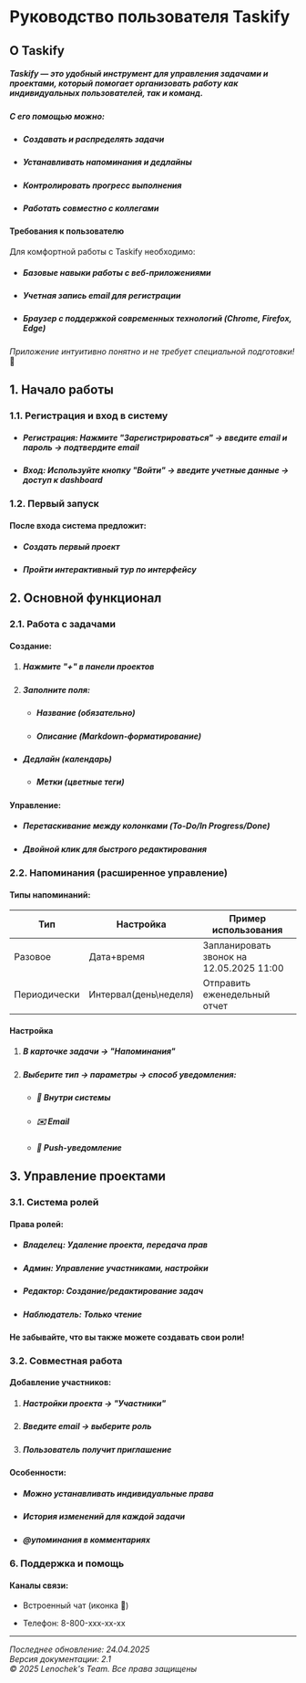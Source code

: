 # **Руководство пользователя Taskify**

## **О Taskify**

##### Taskify — это удобный инструмент для управления задачами и проектами, который помогает организовать работу как индивидуальных пользователей, так и команд.

##### С его помощью можно:

* ##### Создавать и распределять задачи

* ##### Устанавливать напоминания и дедлайны

* ##### Контролировать прогресс выполнения

* ##### Работать совместно с коллегами

#### **Требования к пользователю**

Для комфортной работы с Taskify необходимо:

* ##### Базовые навыки работы с веб-приложениями

* ##### Учетная запись email для регистрации

* ##### Браузер с поддержкой современных технологий (Chrome, Firefox, Edge)

*Приложение интуитивно понятно и не требует специальной подготовки!* 🚀
## **1. Начало работы**

### **1.1. Регистрация и вход в систему**

* ##### **Регистрация**: Нажмите "Зарегистрироваться" → введите email и пароль → подтвердите email

* ##### **Вход**: Используйте кнопку "Войти" → введите учетные данные → доступ к dashboard

### **1.2. Первый запуск**

#### После входа система предложит:

* ##### Создать первый проект

* ##### Пройти интерактивный тур по интерфейсу


## **2. Основной функционал**

### **2.1. Работа с задачами**

#### **Создание**:

1. ##### Нажмите "\+" в панели проектов

2. ##### Заполните поля:

   * ##### Название (обязательно)

   * ##### Описание (Markdown-форматирование)
 * ##### Дедлайн (календарь)

   * ##### Метки (цветные теги)

#### **Управление**:

* ##### Перетаскивание между колонками (To-Do/In Progress/Done)

* ##### Двойной клик для быстрого редактирования

### **2.2. Напоминания (расширенное управление)**

#### **Типы напоминаний**:


| Тип             | Настройка     | Пример использования                      |
|--------------------|----------|------------------------------------|
| Разовое       | Дата+время | Запланировать звонок на 12.05.2025 11:00                       |
| Периодически   | Интервал(день\неделя) | Отправить еженедельный отчет                |

#### **Настройка**

1. ##### В карточке задачи → "Напоминания"

2. ##### Выберите тип → параметры → способ уведомления:

   * ##### 🔔 Внутри системы

   * ##### ✉️ Email

   * ##### 📱 Push-уведомление

## **3. Управление проектами**

### **3.1. Система ролей**

#### **Права ролей**:

* ##### **Владелец**: Удаление проекта, передача прав

* ##### **Админ**: Управление участниками, настройки

* ##### **Редактор**: Создание/редактирование задач

* ##### **Наблюдатель**: Только чтение

#### **Не забывайте, что вы также можете создавать свои роли!**

### **3.2. Совместная работа**

#### **Добавление участников**:

1. ##### Настройки проекта → "Участники"

2. ##### Введите email → выберите роль

3. ##### Пользователь получит приглашение

#### **Особенности**:

* ##### Можно устанавливать индивидуальные права

* ##### История изменений для каждой задачи
* ##### @упоминания в комментариях

### **6. Поддержка и помощь**

#### **Каналы связи**:

* Встроенный чат (иконка 💬)

* Телефон: 8-800-xxx-xx-xx

---------------------------

*Последнее обновление: 24.04.2025*  
*Версия документации: 2.1*  
*© 2025 Lenochek's Team. Все права защищены*  

&nbsp;
